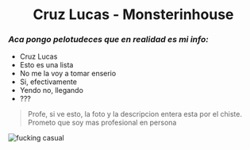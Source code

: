<h1 align="center">Cruz Lucas - Monsterinhouse</h1>

### *Aca pongo pelotudeces que en realidad es mi info:*

- Cruz Lucas
- Esto es una lista
- No me la voy a tomar enserio
- Si, efectivamente
- Yendo no, llegando
- ???

>Profe, si ve esto, la foto y la descripcion entera esta por el chiste. Prometo que soy mas profesional en persona

![fucking casual](https://steamuserimages-a.akamaihd.net/ugc/790859388868670945/16D1F30BE162701FC43CB7C4DF1E9B7AB1C1CF4D/)

<!--
**Monsterinhouse/Monsterinhouse** is a ✨ _special_ ✨ repository because its `README.md` (this file) appears on your GitHub profile.

Here are some ideas to get you started:

- 🔭 I’m currently working on ...
- 🌱 I’m currently learning ...
- 👯 I’m looking to collaborate on ...
- 🤔 I’m looking for help with ...
- 💬 Ask me about ...
- 📫 How to reach me: ...
- 😄 Pronouns: ...
- ⚡ Fun fact: ...
-->
